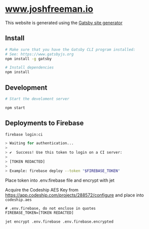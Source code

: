 # www.joshfreeman.io

This website is generated using the [Gatsby site generator](https://www.gatsbyjs.org)

## Install

```sh
# Make sure that you have the Gatsby CLI program installed:
# See: https://www.gatsbyjs.org
npm install -g gatsby

# Install dependencies
npm install
```

## Development

```bash
# Start the develoment server

npm start
```

## Deployments to Firebase

```bash
firebase login:ci

> Waiting for authentication...
>
> ✔  Success! Use this token to login on a CI server:
>
> [TOKEN REDACTED]
>
> Example: firebase deploy --token "$FIREBASE_TOKEN"
```

Place token into .env.firebase file and encrypt with jet

Acquire the Codeship AES Key from https://app.codeship.com/projects/288572/configure and place into `codeship.aes`


```txt
# .env.firebase, do not enclose in quotes
FIREBASE_TOKEN=[TOKEN REDACTED]
```

```bash
jet encrypt .env.firebase .env.firebase.encrypted
```
